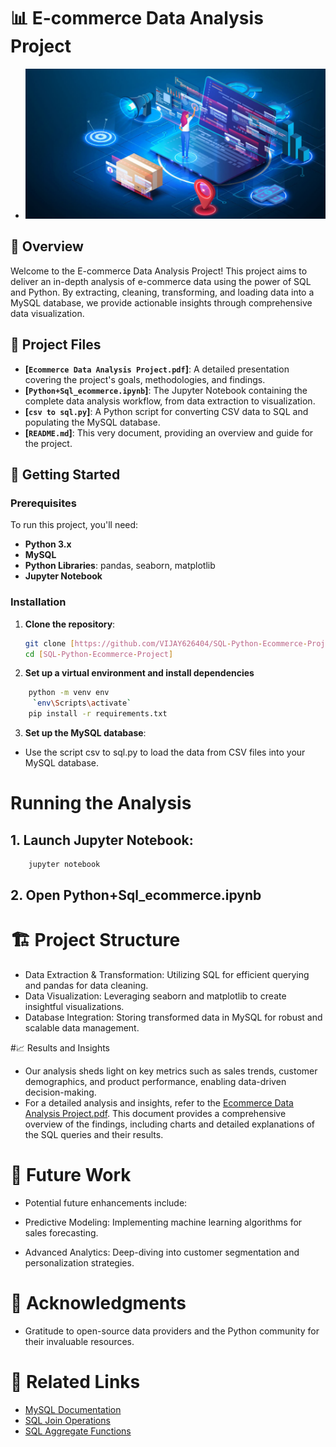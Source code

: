 # 📊 E-commerce Data Analysis Project

- <img src="https://github.com/VIJAY626404/SQL-Python-Ecommerce-Project/blob/main/E-commerce.jpg" alt="Output Example" width="900"/>

## 📝 Overview

Welcome to the E-commerce Data Analysis Project! This project aims to deliver an in-depth analysis of e-commerce data using the power of SQL and Python. By extracting, cleaning, transforming, and loading data into a MySQL database, we provide actionable insights through comprehensive data visualization.

## 📂 Project Files

- **[`Ecommerce Data Analysis Project.pdf`]**: A detailed presentation covering the project's goals, methodologies, and findings.
- **[`Python+Sql_ecommerce.ipynb`]**: The Jupyter Notebook containing the complete data analysis workflow, from data extraction to visualization.
- **[`csv to sql.py`]**: A Python script for converting CSV data to SQL and populating the MySQL database.
- **[`README.md`]**: This very document, providing an overview and guide for the project.

## 🚀 Getting Started

### Prerequisites

To run this project, you'll need:

- **Python 3.x**
- **MySQL**
- **Python Libraries**: pandas, seaborn, matplotlib
- **Jupyter Notebook**

### Installation

1. **Clone the repository**:
   ```bash
   git clone [https://github.com/VIJAY626404/SQL-Python-Ecommerce-Project.git]
   cd [SQL-Python-Ecommerce-Project]
   ```
2. **Set up a virtual environment and install dependencies**
```bash
    python -m venv env
     `env\Scripts\activate`
    pip install -r requirements.txt
```
3. **Set up the MySQL database**:
- Use the script csv to sql.py to load the data from CSV files into your MySQL database.

# Running the Analysis
## 1. Launch Jupyter Notebook:
```bash
    jupyter notebook
```
## 2. Open Python+Sql_ecommerce.ipynb

# 🏗️ Project Structure
- Data Extraction & Transformation: Utilizing SQL for efficient querying and pandas for data cleaning.
- Data Visualization: Leveraging seaborn and matplotlib to create insightful visualizations.
- Database Integration: Storing transformed data in MySQL for robust and scalable data management.

#📈 Results and Insights
- Our analysis sheds light on key metrics such as sales trends, customer demographics, and product performance, enabling data-driven decision-making.
- For a detailed analysis and insights, refer to the [Ecommerce Data Analysis Project.pdf](Ecommerce%20Data%20Analysis%20Project.pdf). This document provides a comprehensive overview of the findings, including charts and detailed explanations of the SQL queries and their results.
  
# 🚀 Future Work
- Potential future enhancements include:

- Predictive Modeling: Implementing machine learning algorithms for sales forecasting.
- Advanced Analytics: Deep-diving into customer segmentation and personalization strategies.

# 🙌 Acknowledgments
- Gratitude to open-source data providers and the Python community for their invaluable resources.
  
# 🔗 Related Links
- [MySQL Documentation](https://dev.mysql.com/doc/)
- [SQL Join Operations](https://www.w3schools.com/sql/sql_join.asp)
- [SQL Aggregate Functions](https://www.w3schools.com/sql/sql_func_aggregate.asp)

